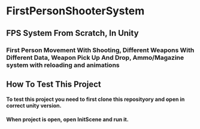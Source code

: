# FirstPersonShooterSystem
<h2>FPS System From Scratch, In Unity</h2>
<h3>First Person Movement With Shooting, Different Weapons With Different Data, Weapon Pick Up And Drop, Ammo/Magazine system with reloading and animations</h3>

<h2>How To Test This Project</h2>
<h4>To test this project you need to first clone this reposityory and open in correct unity version.</h4>
<h4>When project is open, open InitScene and run it.</h4>
